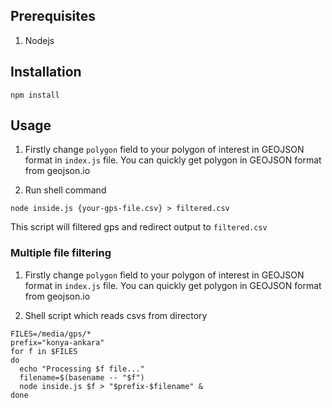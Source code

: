 ## Prerequisites 

1. Nodejs

## Installation

```shell
npm install
```

## Usage

1. Firstly change `polygon` field to your polygon of interest in GEOJSON format in `index.js` file. You can quickly get polygon in GEOJSON format from geojson.io 

2. Run shell command 
```shell
node inside.js {your-gps-file.csv} > filtered.csv

```
This script will filtered gps and redirect output to `filtered.csv`

### Multiple file filtering

1. Firstly change `polygon` field to your polygon of interest in GEOJSON format in `index.js` file. You can quickly get polygon in GEOJSON format from geojson.io 

2. Shell script which reads csvs from directory
```shell
FILES=/media/gps/*
prefix="konya-ankara"
for f in $FILES
do
  echo "Processing $f file..."
  filename=$(basename -- "$f")
  node inside.js $f > "$prefix-$filename" & 
done


```
